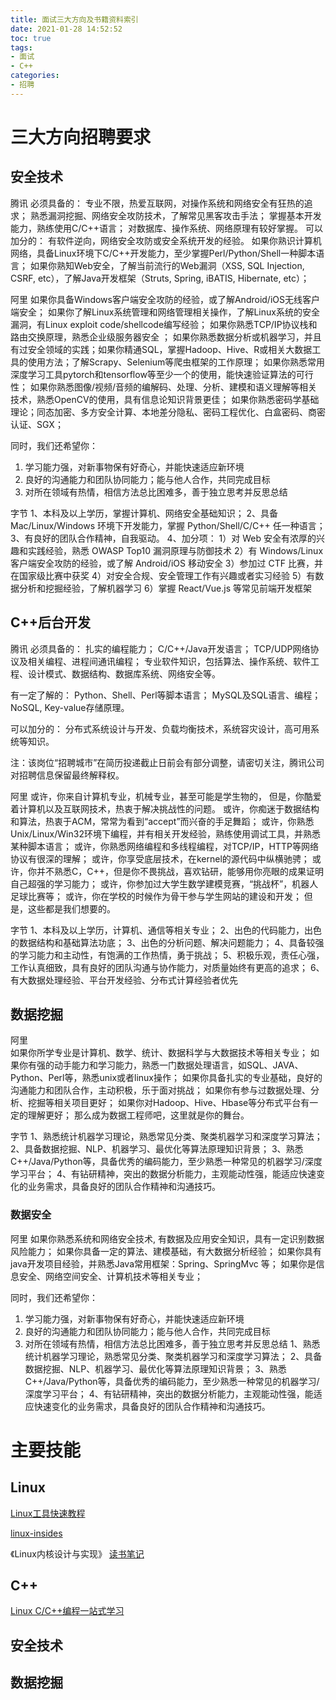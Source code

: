 ```yaml
---
title: 面试三大方向及书籍资料索引
date: 2021-01-28 14:52:52
toc: true
tags:
- 面试 
- C++
categories:
- 招聘
---
```


# 三大方向招聘要求

## 安全技术
腾讯
必须具备的：
专业不限，热爱互联网，对操作系统和网络安全有狂热的追求；
熟悉漏洞挖掘、网络安全攻防技术，了解常见黑客攻击手法； 
掌握基本开发能力，熟练使用C/C++语言；
对数据库、操作系统、网络原理有较好掌握。
可以加分的：
有软件逆向，网络安全攻防或安全系统开发的经验。
如果你熟识计算机网络，具备Linux环境下C/C++开发能力，至少掌握Perl/Python/Shell一种脚本语言；
如果你熟知Web安全，了解当前流行的Web漏洞（XSS, SQL Injection, CSRF, etc），了解Java开发框架（Struts, Spring, iBATIS, Hibernate, etc）；

阿里
如果你具备Windows客户端安全攻防的经验，或了解Android/iOS无线客户端安全；
如果你了解Linux系统管理和网络管理相关操作，了解Linux系统的安全漏洞，有Linux exploit code/shellcode编写经验；
如果你熟悉TCP/IP协议栈和路由交换原理，熟悉企业级服务器安全 ；
如果你熟悉数据分析或机器学习，并且有过安全领域的实践；如果你精通SQL，掌握Hadoop、Hive、R或相关大数据工具的使用方法；了解Scrapy、Selenium等爬虫框架的工作原理；
如果你熟悉常用深度学习工具pytorch和tensorflow等至少一个的使用，能快速验证算法的可行性；
如果你熟悉图像/视频/音频的编解码、处理、分析、建模和语义理解等相关技术，熟悉OpenCV的使用，具有信息论知识背景更佳；
如果你熟悉密码学基础理论；同态加密、多方安全计算、本地差分隐私、密码工程优化、白盒密码、商密认证、SGX；

同时，我们还希望你：
1. 学习能力强，对新事物保有好奇心，并能快速适应新环境
2. 良好的沟通能力和团队协同能力；能与他人合作，共同完成目标
3. 对所在领域有热情，相信方法总比困难多，善于独立思考并反思总结

字节
1、本科及以上学历，掌握计算机、网络安全基础知识；
2、具备 Mac/Linux/Windows 环境下开发能力，掌握 Python/Shell/C/C++ 任一种语言；
3、有良好的团队合作精神，自我驱动。
4、加分项：
1）对 Web 安全有浓厚的兴趣和实践经验，熟悉 OWASP Top10 漏洞原理与防御技术
2）有 Windows/Linux 客户端安全攻防的经验，或了解 Android/iOS 移动安全
3）参加过 CTF 比赛，并在国家级比赛中获奖
4）对安全合规、安全管理工作有兴趣或者实习经验
5）有数据分析和挖掘经验，了解机器学习
6）掌握 React/Vue.js 等常见前端开发框架


## C++后台开发
腾讯
必须具备的： 
扎实的编程能力；
C/C++/Java开发语言；
TCP/UDP网络协议及相关编程、进程间通讯编程；
专业软件知识，包括算法、操作系统、软件工程、设计模式、数据结构、数据库系统、网络安全等。

有一定了解的：
Python、Shell、Perl等脚本语言；
MySQL及SQL语言、编程；
NoSQL, Key-value存储原理。

可以加分的：
分布式系统设计与开发、负载均衡技术，系统容灾设计，高可用系统等知识。

注：该岗位“招聘城市”在简历投递截止日前会有部分调整，请密切关注，腾讯公司对招聘信息保留最终解释权。

阿里
或许，你来自计算机专业，机械专业，甚至可能是学生物的，
但是，你酷爱着计算机以及互联网技术，热衷于解决挑战性的问题。
或许，你痴迷于数据结构和算法，热衷于ACM，常常为看到“accept”而兴奋的手足舞蹈；
或许，你熟悉Unix/Linux/Win32环境下编程，并有相关开发经验，熟练使用调试工具，并熟悉某种脚本语言；
或许，你熟悉网络编程和多线程编程，对TCP/IP，HTTP等网络协议有很深的理解；
或许，你享受底层技术，在kernel的源代码中纵横驰骋；
或许，你并不熟悉C，C++，但是你不畏挑战，喜欢钻研，能够用你亮眼的成果证明自己超强的学习能力；
或许，你参加过大学生数学建模竞赛，“挑战杯”，机器人足球比赛等；
或许，你在学校的时候作为骨干参与学生网站的建设和开发；
但是，这些都是我们想要的。

字节
1、本科及以上学历，计算机、通信等相关专业；
2、出色的代码能力，出色的数据结构和基础算法功底；
3、出色的分析问题、解决问题能力；
4、具备较强的学习能力和主动性，有饱满的工作热情，勇于挑战；
5、积极乐观，责任心强，工作认真细致，具有良好的团队沟通与协作能力，对质量始终有更高的追求；
6、有大数据处理经验、平台开发经验、分布式计算经验者优先

## 数据挖掘
阿里    
如果你所学专业是计算机、数学、统计、数据科学与大数据技术等相关专业；
如果你有强的动手能力和学习能力，熟悉一门数据处理语言，如SQL、JAVA、Python、Perl等，熟悉unix或者linux操作；
如果你具备扎实的专业基础，良好的沟通能力和团队合作，主动积极，乐于面对挑战；
如果你有参与过数据处理、分析、挖掘等相关项目更好；
如果你对Hadoop、Hive、Hbase等分布式平台有一定的理解更好；
那么成为数据工程师吧，这里就是你的舞台。

字节
1、熟悉统计机器学习理论，熟悉常见分类、聚类机器学习和深度学习算法；
2、具备数据挖掘、NLP、机器学习、最优化等算法原理知识背景；
3、熟悉C++/Java/Python等，具备优秀的编码能力，至少熟悉一种常见的机器学习/深度学习平台；
4、有钻研精神，突出的数据分析能力，主观能动性强，能适应快速变化的业务需求，具备良好的团队合作精神和沟通技巧。


### 数据安全
阿里
如果你熟悉系统和网络安全技术, 有数据及应用安全知识，具有一定识别数据风险能力；
如果你具备一定的算法、建模基础，有大数据分析经验；
如果你具有java开发项目经验，并熟悉Java常用框架：Spring、SpringMvc 等；
如果你是信息安全、网络空间安全、计算机技术等相关专业；

同时，我们还希望你：
1. 学习能力强，对新事物保有好奇心，并能快速适应新环境
2. 良好的沟通能力和团队协同能力；能与他人合作，共同完成目标
3. 对所在领域有热情，相信方法总比困难多，善于独立思考并反思总结
1、熟悉统计机器学习理论，熟悉常见分类、聚类机器学习和深度学习算法；
2、具备数据挖掘、NLP、机器学习、最优化等算法原理知识背景；
3、熟悉C++/Java/Python等，具备优秀的编码能力，至少熟悉一种常见的机器学习/深度学习平台；
4、有钻研精神，突出的数据分析能力，主观能动性强，能适应快速变化的业务需求，具备良好的团队合作精神和沟通技巧。

# 主要技能

## Linux

[Linux工具快速教程](https://www.runoob.com/markdown/md-link.html)

[linux-insides](https://0xax.gitbooks.io/linux-insides/content/)

《Linux内核设计与实现》 [读书笔记](https://www.cnblogs.com/wang_yb/p/3514730.html)

## C++
[Linux C/C++编程一站式学习](https://www.markjour.com/docs/akabook/zh/index.html)

## 安全技术

## 数据挖掘
